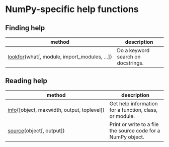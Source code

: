 # NumPy-specific help functions

## Finding help

method | description
---|---
[lookfor](generated/numpy.lookfor.html#numpy.lookfor)(what[, module, import_modules, …]) | Do a keyword search on docstrings.

## Reading help

method | description
---|---
[info](generated/numpy.info.html#numpy.info)([object, maxwidth, output, toplevel]) | Get help information for a function, class, or module.
[source](generated/numpy.source.html#numpy.source)(object[, output]) | Print or write to a file the source code for a NumPy object.